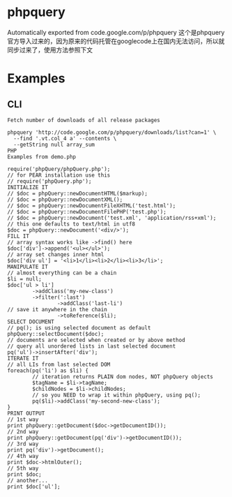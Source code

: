 # phpquery
Automatically exported from code.google.com/p/phpquery
这个是phpquery官方导入过来的，因为原来的代码托管在googlecode上在国内无法访问，所以就同步过来了，使用方法参照下文

# Examples
## CLI

    Fetch number of downloads of all release packages

    phpquery 'http://code.google.com/p/phpquery/downloads/list?can=1' \
      --find '.vt.col_4 a' --contents \
      --getString null array_sum
    PHP
    Examples from demo.php

    require('phpQuery/phpQuery.php');
    // for PEAR installation use this
    // require('phpQuery.php');
    INITIALIZE IT
    // $doc = phpQuery::newDocumentHTML($markup);
    // $doc = phpQuery::newDocumentXML();
    // $doc = phpQuery::newDocumentFileXHTML('test.html');
    // $doc = phpQuery::newDocumentFilePHP('test.php');
    // $doc = phpQuery::newDocument('test.xml', 'application/rss+xml');
    // this one defaults to text/html in utf8
    $doc = phpQuery::newDocument('<div/>');
    FILL IT
    // array syntax works like ->find() here
    $doc['div']->append('<ul></ul>');
    // array set changes inner html
    $doc['div ul'] = '<li>1</li><li>2</li><li>3</li>';
    MANIPULATE IT
    // almost everything can be a chain
    $li = null;
    $doc['ul > li']
            ->addClass('my-new-class')
            ->filter(':last')
                    ->addClass('last-li')
    // save it anywhere in the chain
                    ->toReference($li);
    SELECT DOCUMENT
    // pq(); is using selected document as default
    phpQuery::selectDocument($doc);
    // documents are selected when created or by above method
    // query all unordered lists in last selected document
    pq('ul')->insertAfter('div');
    ITERATE IT
    // all LIs from last selected DOM
    foreach(pq('li') as $li) {
            // iteration returns PLAIN dom nodes, NOT phpQuery objects
            $tagName = $li->tagName;
            $childNodes = $li->childNodes;
            // so you NEED to wrap it within phpQuery, using pq();
            pq($li)->addClass('my-second-new-class');
    }
    PRINT OUTPUT
    // 1st way
    print phpQuery::getDocument($doc->getDocumentID());
    // 2nd way
    print phpQuery::getDocument(pq('div')->getDocumentID());
    // 3rd way
    print pq('div')->getDocument();
    // 4th way
    print $doc->htmlOuter();
    // 5th way
    print $doc;
    // another...
    print $doc['ul'];
